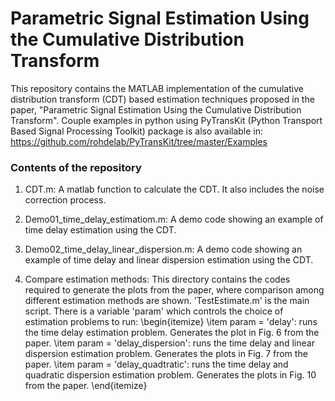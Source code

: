 # Parametric Signal Estimation Using the Cumulative Distribution Transform
This repository contains the MATLAB implementation of the cumulative distribution transform (CDT) based estimation techniques proposed in the paper, "Parametric Signal Estimation Using the Cumulative Distribution Transform".
Couple examples in python using PyTransKit (Python Transport Based Signal Processing Toolkit) package is also available in: https://github.com/rohdelab/PyTransKit/tree/master/Examples

### Contents of the repository

1. CDT.m: A matlab function to calculate the CDT. It also includes the noise correction process.

2. Demo01_time_delay_estimatiom.m: A demo code showing an example of time delay estimation using the CDT.

3. Demo02_time_delay_linear_dispersion.m: A demo code showing an example of time delay and linear dispersion estimation using the CDT.

4. Compare estimation methods: This directory contains the codes required to generate the plots from the paper, where comparison among different estimation methods are shown. 'TestEstimate.m' is the main script. There is a variable 'param' which controls the choice of estimation problems to run:
\begin{itemize}
  \item  param = 'delay': runs the time delay estimation problem. Generates the plot in Fig. 6 from the paper.
  \item param = 'delay_dispersion': runs the time delay and linear dispersion estimation problem. Generates the plots in Fig. 7 from the paper.
  \item param = 'delay_quadtratic': runs the time delay and quadratic dispersion estimation problem. Generates the plots in Fig. 10 from the paper.
\end{itemize}
